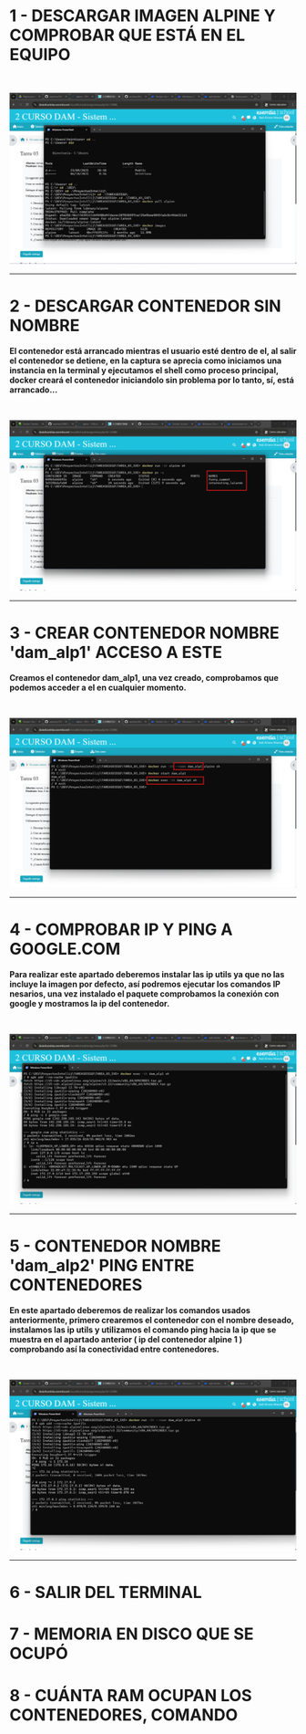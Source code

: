 # 1 - DESCARGAR IMAGEN ALPINE Y COMPROBAR QUE ESTÁ EN EL EQUIPO

<br>

![FOTO1](CAPTURAS/1.png)

---


# 2 - DESCARGAR CONTENEDOR SIN NOMBRE


**El contenedor está arrancado mientras el usuario esté dentro de el, al salir el contenedor se detiene, en la captura se aprecia como
iniciamos una instancia en la terminal y ejecutamos el shell como proceso principal, docker creará el contenedor iniciandolo sin problema por lo tanto,
sí, está arrancado...**

<br>

![FOTO2](CAPTURAS/2.png)

---

# 3 - CREAR CONTENEDOR NOMBRE 'dam_alp1' ACCESO A ESTE

**Creamos el contenedor dam_alp1, una vez creado, comprobamos que podemos acceder a el en cualquier momento.**

<br>

![FOTO3](CAPTURAS/3.png)

---

# 4 - COMPROBAR IP Y PING A GOOGLE.COM

**Para realizar este apartado deberemos instalar las ip utils ya que no las incluye la imagen por defecto, así podremos 
ejecutar los comandos IP nesarios, una vez instalado el paquete comprobamos la conexión con google y mostramos la ip del contenedor.**

<br>

![FOTO4](CAPTURAS/4.png)

---

# 5 - CONTENEDOR NOMBRE 'dam_alp2' PING ENTRE CONTENEDORES

**En este apartado deberemos de realizar los comandos usados anteriormente, primero crearemos el contenedor 
con el nombre deseado, instalamos las ip utils y utilizamos el comando ping hacia la ip que se muestra en el apartado anterior
( ip del contenedor alpine 1 )  comprobando así la conectividad entre contenedores.**

<br>

![FOTO5](CAPTURAS/5.png)

---

# 6 - SALIR DEL TERMINAL

# 7 - MEMORIA EN DISCO QUE SE OCUPÓ

# 8 - CUÁNTA RAM OCUPAN LOS CONTENEDORES, COMANDO

#

